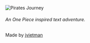 ![Pirates Journey](https://i.imgur.com/kRY0PGv.png)
###### An One Piece inspired text adventure.
Made by [jvietman](https://github.com/jvietman)
